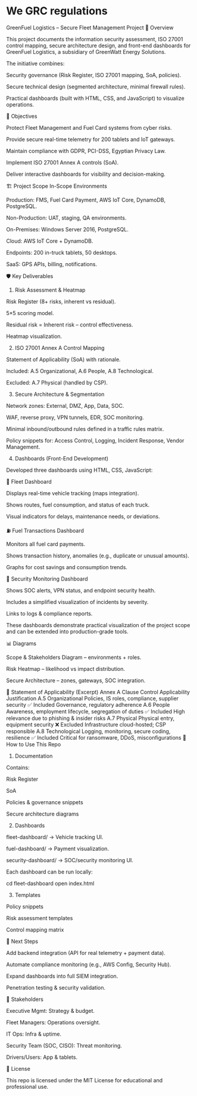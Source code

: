 # We GRC regulations 
GreenFuel Logistics – Secure Fleet Management Project
📌 Overview

This project documents the information security assessment, ISO 27001 control mapping, secure architecture design, and front-end dashboards for GreenFuel Logistics, a subsidiary of GreenWatt Energy Solutions.

The initiative combines:

Security governance (Risk Register, ISO 27001 mapping, SoA, policies).

Secure technical design (segmented architecture, minimal firewall rules).

Practical dashboards (built with HTML, CSS, and JavaScript) to visualize operations.

🎯 Objectives

Protect Fleet Management and Fuel Card systems from cyber risks.

Provide secure real-time telemetry for 200 tablets and IoT gateways.

Maintain compliance with GDPR, PCI-DSS, Egyptian Privacy Law.

Implement ISO 27001 Annex A controls (SoA).

Deliver interactive dashboards for visibility and decision-making.

🏗️ Project Scope
In-Scope Environments

Production: FMS, Fuel Card Payment, AWS IoT Core, DynamoDB, PostgreSQL.

Non-Production: UAT, staging, QA environments.

On-Premises: Windows Server 2016, PostgreSQL.

Cloud: AWS IoT Core + DynamoDB.

Endpoints: 200 in-truck tablets, 50 desktops.

SaaS: GPS APIs, billing, notifications.

🛡️ Key Deliverables
1. Risk Assessment & Heatmap

Risk Register (8+ risks, inherent vs residual).

5×5 scoring model.

Residual risk = Inherent risk – control effectiveness.

Heatmap visualization.

2. ISO 27001 Annex A Control Mapping

Statement of Applicability (SoA) with rationale.

Included: A.5 Organizational, A.6 People, A.8 Technological.

Excluded: A.7 Physical (handled by CSP).

3. Secure Architecture & Segmentation

Network zones: External, DMZ, App, Data, SOC.

WAF, reverse proxy, VPN tunnels, EDR, SOC monitoring.

Minimal inbound/outbound rules defined in a traffic rules matrix.

Policy snippets for: Access Control, Logging, Incident Response, Vendor Management.

4. Dashboards (Front-End Development)

Developed three dashboards using HTML, CSS, JavaScript:

🚛 Fleet Dashboard

Displays real-time vehicle tracking (maps integration).

Shows routes, fuel consumption, and status of each truck.

Visual indicators for delays, maintenance needs, or deviations.

⛽ Fuel Transactions Dashboard

Monitors all fuel card payments.

Shows transaction history, anomalies (e.g., duplicate or unusual amounts).

Graphs for cost savings and consumption trends.

🔐 Security Monitoring Dashboard

Shows SOC alerts, VPN status, and endpoint security health.

Includes a simplified visualization of incidents by severity.

Links to logs & compliance reports.

These dashboards demonstrate practical visualization of the project scope and can be extended into production-grade tools.

📊 Diagrams

Scope & Stakeholders Diagram – environments + roles.

Risk Heatmap – likelihood vs impact distribution.

Secure Architecture – zones, gateways, SOC integration.

📑 Statement of Applicability (Excerpt)
Annex A Clause	Control	Applicability	Justification
A.5 Organizational	Policies, IS roles, compliance, supplier security	✅ Included	Governance, regulatory adherence
A.6 People	Awareness, employment lifecycle, segregation of duties	✅ Included	High relevance due to phishing & insider risks
A.7 Physical	Physical entry, equipment security	❌ Excluded	Infrastructure cloud-hosted; CSP responsible
A.8 Technological	Logging, monitoring, secure coding, resilience	✅ Included	Critical for ransomware, DDoS, misconfigurations
🚀 How to Use This Repo
1. Documentation

Contains:

Risk Register

SoA

Policies & governance snippets

Secure architecture diagrams

2. Dashboards

fleet-dashboard/ → Vehicle tracking UI.

fuel-dashboard/ → Payment visualization.

security-dashboard/ → SOC/security monitoring UI.

Each dashboard can be run locally:

cd fleet-dashboard
open index.html

3. Templates

Policy snippets

Risk assessment templates

Control mapping matrix

📌 Next Steps

Add backend integration (API for real telemetry + payment data).

Automate compliance monitoring (e.g., AWS Config, Security Hub).

Expand dashboards into full SIEM integration.

Penetration testing & security validation.

👥 Stakeholders

Executive Mgmt: Strategy & budget.

Fleet Managers: Operations oversight.

IT Ops: Infra & uptime.

Security Team (SOC, CISO): Threat monitoring.

Drivers/Users: App & tablets.

📄 License

This repo is licensed under the MIT License for educational and professional use.

